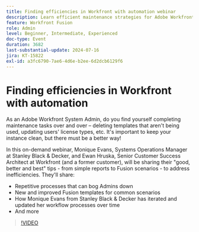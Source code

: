 ```yaml
---
title: Finding efficiencies in Workfront with automation webinar
description: Learn efficient maintenance strategies for Adobe Workfront in our on-demand webinar. Discover tips from Stanley Black & Decker and Workfront experts on automating repetitive tasks, utilizing Fusion templates, and evolving workflow processes for optimal efficiency.
feature: Workfront Fusion
role: Admin
level: Beginner, Intermediate, Experienced
doc-type: Event
duration: 3682
last-substantial-update: 2024-07-16
jira: KT-15822
exl-id: a3fc6790-7ae6-4d6e-b2ee-6d2dcb6129f6
---
```

# Finding efficiencies in Workfront with automation 

As an Adobe Workfront System Admin, do you find yourself completing maintenance tasks over and over – deleting templates that aren't being used, updating users' license types, etc. It's important to keep your instance clean, but there must be a better way!  

In this on-demand webinar, Monique Evans, Systems Operations Manager at Stanley Black & Decker, and Ewan Hruska, Senior Customer Success Architect at Workfront (and a former customer), will be sharing their "good, better and best" tips - from simple reports to Fusion scenarios - to address inefficiencies. They'll share:

* Repetitive processes that can bog Admins down 
* New and improved Fusion templates for common scenarios 
* How Monique Evans from Stanley Black & Decker has iterated and updated her workflow processes over time 
* And more

>[!VIDEO](https://video.tv.adobe.com/v/3431016/?learn=on)
